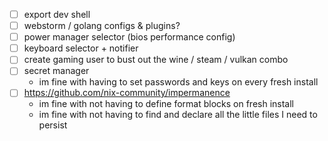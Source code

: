 - [ ] export dev shell
- [ ] webstorm / golang configs & plugins?
- [ ] power manager selector (bios performance config)
- [ ] keyboard selector + notifier
- [ ] create gaming user to bust out the wine / steam / vulkan combo
- [ ] secret manager
  - im fine with having to set passwords and keys on every fresh install
- [ ] https://github.com/nix-community/impermanence
  - im fine with not having to define format blocks on fresh install
  - im fine with not having to find and declare all the little files I need to persist
